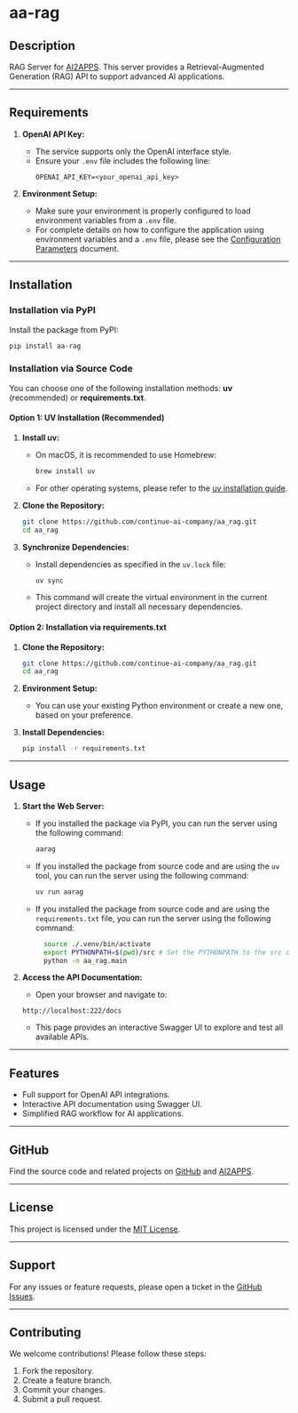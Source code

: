 # aa-rag

## Description

RAG Server for [AI2APPS](https://github.com/Avdpro/ai2apps). This server provides a Retrieval-Augmented Generation (RAG)
API to support advanced AI applications.

---

## Requirements

1. **OpenAI API Key:**
    - The service supports only the OpenAI interface style.
   - Ensure your `.env` file includes the following line:
     ```
     OPENAI_API_KEY=<your_openai_api_key>
     ```

2. **Environment Setup:**
   - Make sure your environment is properly configured to load environment variables from a `.env` file.
   - For complete details on how to configure the application using environment variables and a `.env` file, please see
     the [Configuration Parameters](CONFIGURATION.md) document.

---

## Installation

### Installation via PyPI

Install the package from PyPI:

```bash
pip install aa-rag
```

### Installation via Source Code

You can choose one of the following installation methods: **uv** (recommended) or **requirements.txt**.

#### Option 1: UV Installation (Recommended)

1. **Install uv:**
    - On macOS, it is recommended to use Homebrew:
      ```bash
      brew install uv
      ```
    - For other operating systems, please refer to
      the [uv installation guide](https://docs.astral.sh/uv/getting-started/installation/#pypi).

2. **Clone the Repository:**
   ```bash
   git clone https://github.com/continue-ai-company/aa_rag.git
   cd aa_rag
   ```

3. **Synchronize Dependencies:**
    - Install dependencies as specified in the `uv.lock` file:
      ```bash
      uv sync
      ```
    - This command will create the virtual environment in the current project directory and install all necessary
      dependencies.

#### Option 2: Installation via requirements.txt

1. **Clone the Repository:**
   ```bash
   git clone https://github.com/continue-ai-company/aa_rag.git
   cd aa_rag
   ```

2. **Environment Setup:**
    - You can use your existing Python environment or create a new one, based on your preference.

3. **Install Dependencies:**
   ```bash
   pip install -r requirements.txt
   ```

---

## Usage

1. **Start the Web Server:**
    - If you installed the package via PyPI, you can run the server using the following command:
      ```bash
      aarag
      ``` 
    - If you installed the package from source code and are using the `uv` tool, you can run the server using the following command:
      ```bash
      uv run aarag
      ```

    - If you installed the package from source code and are using the `requirements.txt` file, you can run the server using the following command:
      ```bash
        source ./.venv/bin/activate
        export PYTHONPATH=$(pwd)/src # Set the PYTHONPATH to the src directory
        python -m aa_rag.main
        ```

2. **Access the API Documentation:**
    - Open your browser and navigate to:
     ```
     http://localhost:222/docs
     ```
   - This page provides an interactive Swagger UI to explore and test all available APIs.

---

## Features

- Full support for OpenAI API integrations.
- Interactive API documentation using Swagger UI.
- Simplified RAG workflow for AI applications.

---

## GitHub

Find the source code and related projects on [GitHub](https://github.com/continue-ai-company/aa_rag)
and [AI2APPS](https://github.com/Avdpro/ai2apps).

---

## License

This project is licensed under the [MIT License](LICENSE).

---

## Support

For any issues or feature requests, please open a ticket in
the [GitHub Issues](https://github.com/continue-ai-company/aa_rag/issues).

---

## Contributing

We welcome contributions! Please follow these steps:

1. Fork the repository.
2. Create a feature branch.
3. Commit your changes.
4. Submit a pull request.
